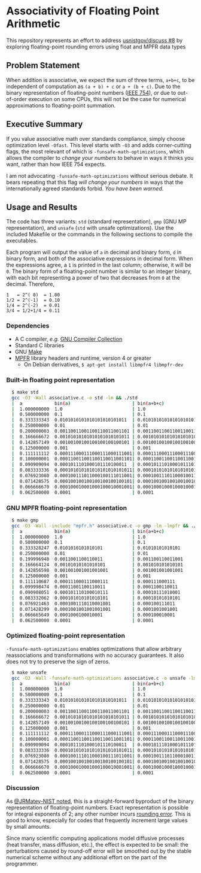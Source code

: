 # Associativity of Floating Point Arithmetic
This repository represents an effort to address [usnistgov/discuss #8][_git]
by exploring floating-point rounding errors using float and MPFR data types

## Problem Statement
When addition is associative, we expect the sum of three terms, `a+b+c`, to
be independent of computation as `(a + b) + c` or `a + (b + c)`. Due to the
binary representation of floating-point numbers ([IEEE 754][_eee]), *or* due to
out-of-order execution on some CPUs, this will not be the case for numerical
approximations to floating-point summation.

## Executive Summary
If you value associative math over standards compliance, simply choose optimization
level `-Ofast`. This level starts with `-O3` and adds corner-cutting flags, the
most relevant of which is `-funsafe-math-optimizations`, which allows the compiler
to *change your numbers* to behave in ways it thinks you want, rather than how
IEEE 754 expects.

I am not advocating `-funsafe-math-optimizations` without serious debate.
It bears repeating that this flag *will change your numbers* in ways that
the internationally agreed standards forbid. *You have been warned.*

## Usage and Results
The code has three variants: `std` (standard representation), `gmp` (GNU MP
representation), and `unsafe` (`std` with unsafe optimizations). Use the
included Makefile or the commands in the following sections to compile the
executables.

Each program will output the value of `a` in decimal and binary form, `d` in
binary form, and both of the associative expressions in decimal form. When
the expressions agree, a `1` is printed in the last column; otherwise, it
will be `0`. The binary form of a floating-point number is similar to an
integer binary, with each bit representing a power of two that decreases
from `0` at the decimal. Therefore,
```
1   = 2^( 0)  = 1.00
1/2 = 2^(-1)  = 0.10
1/4 = 2^(-2)  = 0.01
3/4 = 1/2+1/4 = 0.11
```

### Dependencies
- A C compiler, *e.g.* [GNU Compiler Collection][_gcc]
- Standard C libraries
- GNU [Make][_mak]
- [MPFR][_gnu] library headers and runtime, version 4 or greater
  - On Debian derivatives, `$ apt-get install libmpfr4 libmpfr-dev`

### Built-in floating point representation
```bash
  $ make std
  gcc -O3 -Wall associative.c -o std -lm && ./std
  |  a            bin(a)                       | bin(a+b+c)                      (a+b)+c       a+(b+c)     | equal |
  |  1.000000000  1.0                          | 1.0                             1.000000000   1.000000000 | 1     |
  |  0.500000000  0.1                          | 0.1                             0.500000000   0.500000000 | 1     |
  |  0.333333343  0.0101010101010101010101011  | 0.01010101010101010101011       0.333333373   0.333333343 | 0     |
  |  0.250000000  0.01                         | 0.01                            0.250000000   0.250000000 | 1     |
  |  0.200000003  0.00110011001100110011001101 | 0.0011001100110011001101        0.200000048   0.200000003 | 0     |
  |  0.166666672  0.00101010101010101010101011 | 0.00101010101010101010101       0.166666627   0.166666672 | 0     |
  |  0.142857149  0.00100100100100100100100101 | 0.00100100100100100100101       0.142857194   0.142857149 | 0     |
  |  0.125000000  0.001                        | 0.001                           0.125000000   0.125000000 | 1     |
  |  0.111111112  0.000111000111000111000111001| 0.000111000111000111001         0.111111164   0.111111112 | 0     |
  |  0.100000001  0.000110011001100110011001101| 0.00011001100110011001101       0.100000024   0.100000001 | 0     |
  |  0.090909094  0.0001011101000101110100011  | 0.00010111010001011101001       0.090909123   0.090909094 | 0     |
  |  0.083333336  0.000101010101010101010101011| 0.00010101010101010101011       0.083333373   0.083333336 | 0     |
  |  0.076923080  0.000100111011000100111011001| 0.0001001110110001001111        0.076923132   0.076923080 | 0     |
  |  0.071428575  0.000100100100100100100100101| 0.0001001001001001001001        0.071428537   0.071428575 | 0     |
  |  0.066666670  0.000100010001000100010001001| 0.00010001000100010001001       0.066666722   0.066666670 | 0     |
  |  0.062500000  0.0001                       | 0.0001                          0.062500000   0.062500000 | 1     |
```

### GNU MPFR floating-point representation
```bash
  $ make gmp
  gcc -O3 -Wall -include "mpfr.h" associative.c -o gmp -lm -lmpfr && ./gmp
  |  a            bin(a)                       | bin(a+b+c)                      (a+b)+c       a+(b+c)     | equal |
  |  1.000000000  1.0                          | 1.0                             1.000000000   1.000000000 | 1     |
  |  0.500000000  0.1                          | 0.1                             0.500000000   0.500000000 | 1     |
  |  0.333328247  0.0101010101010101           | 0.01010101010101                0.333312988   0.333328247 | 0     |
  |  0.250000000  0.01                         | 0.01                            0.250000000   0.250000000 | 1     |
  |  0.199996948  0.0011001100110011           | 0.001100110011001               0.199981689   0.199996948 | 0     |
  |  0.166664124  0.00101010101010101          | 0.001010101010101               0.166656494   0.166664124 | 0     |
  |  0.142856598  0.001001001001001001         | 0.001001001001001               0.142852783   0.142856598 | 0     |
  |  0.125000000  0.001                        | 0.001                           0.125000000   0.125000000 | 1     |
  |  0.111110687  0.000111000111000111         | 0.000111000111                  0.111083984   0.111110687 | 0     |
  |  0.099998474  0.00011001100110011          | 0.0001100110011                 0.099975586   0.099998474 | 0     |
  |  0.090908051  0.000101110100010111         | 0.00010111010001                0.090881348   0.090908051 | 0     |
  |  0.083332062  0.000101010101010101         | 0.00010101010101                0.083312988   0.083332062 | 0     |
  |  0.076921463  0.0001001110110001001        | 0.000100111011                  0.076904297   0.076921463 | 0     |
  |  0.071428299  0.0001001001001001001        | 0.0001001001001                 0.071411133   0.071428299 | 0     |
  |  0.066665649  0.0001000100010001           | 0.000100010001                  0.066650391   0.066665649 | 0     |
  |  0.062500000  0.0001                       | 0.0001                          0.062500000   0.062500000 | 1     |
```

### Optimized floating-point representation
`-funsafe-math-optimizations` enables optimizations that allow arbitrary reassociations and
transformations with no accuracy guarantees. It also does not try to preserve the sign of zeros.
```bash
  $ make unsafe
  gcc -O3 -Wall -funsafe-math-optimizations associative.c -o unsafe -lm && ./unsafe
  |  a            bin(a)                       | bin(a+b+c)                      (a+b)+c       a+(b+c)     | equal |
  |  1.000000000  1.0                          | 1.0                             1.000000000   1.000000000 | 1     |
  |  0.500000000  0.1                          | 0.1                             0.500000000   0.500000000 | 1     |
  |  0.333333343  0.0101010101010101010101011  | 0.0101010101010101010101011     0.333333343   0.333333343 | 1     |
  |  0.250000000  0.01                         | 0.01                            0.250000000   0.250000000 | 1     |
  |  0.200000003  0.00110011001100110011001101 | 0.00110011001100110011001101    0.200000003   0.200000003 | 1     |
  |  0.166666672  0.00101010101010101010101011 | 0.00101010101010101010101011    0.166666672   0.166666672 | 1     |
  |  0.142857149  0.00100100100100100100100101 | 0.00100100100100100100100101    0.142857149   0.142857149 | 1     |
  |  0.125000000  0.001                        | 0.001                           0.125000000   0.125000000 | 1     |
  |  0.111111112  0.000111000111000111000111001| 0.000111000111000111000111001   0.111111112   0.111111112 | 1     |
  |  0.100000001  0.000110011001100110011001101| 0.000110011001100110011001101   0.100000001   0.100000001 | 1     |
  |  0.090909094  0.0001011101000101110100011  | 0.0001011101000101110100011     0.090909094   0.090909094 | 1     |
  |  0.083333336  0.000101010101010101010101011| 0.000101010101010101010101011   0.083333336   0.083333336 | 1     |
  |  0.076923080  0.000100111011000100111011001| 0.000100111011000100111011001   0.076923080   0.076923080 | 1     |
  |  0.071428575  0.000100100100100100100100101| 0.000100100100100100100100101   0.071428575   0.071428575 | 1     |
  |  0.066666670  0.000100010001000100010001001| 0.000100010001000100010001001   0.066666670   0.066666670 | 1     |
  |  0.062500000  0.0001                       | 0.0001                          0.062500000   0.062500000 | 1     |
```

### Discussion
As [@JRMatey-NIST noted][_jmt], this is a straight-forward byproduct of the binary
representation of floating-point numbers. Exact representation is possible for integral
exponents of 2; any other number incurs [rounding error][_rnd]. This is good to know,
especially for codes that frequently increment large values by small amounts.

Since many scientific computing applications model diffusive processes (heat transfer,
mass diffusion, etc.), the effect is expected to be small: the perturbations caused
by round-off error will be smoothed out by the stable numerical scheme without any
additional effort on the part of the programmer.

<!--References-->
[_eee]: https://en.wikipedia.org/wiki/IEEE_754
[_gcc]: https://gcc.gnu.org/
[_git]: https://github.com/usnistgov/discuss/issues/8
[_gnu]: http://www.mpfr.org/
[_jmt]: https://github.com/usnistgov/discuss/issues/8#issuecomment-392554151
[_mak]: https://www.gnu.org/software/make/
[_rnd]: https://docs.oracle.com/cd/E19957-01/806-3568/ncg_goldberg.html#680
